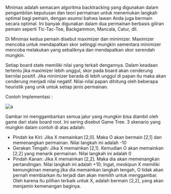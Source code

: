 Minimax adalah semacam algoritma backtracking yang digunakan dalam pengambilan keputusan dan teori permainan untuk menemukan langkah optimal bagi pemain, dengan asumsi bahwa lawan Anda juga bermain secara optimal. Ini banyak digunakan dalam dua permainan berbasis giliran pemain seperti Tic-Tac-Toe, Backgammon, Mancala, Catur, dll.

Di Minimax kedua pemain disebut maximizer dan minimizer. Maximizer mencoba untuk mendapatkan skor setinggi mungkin sementara minimizer mencoba melakukan yang sebaliknya dan mendapatkan skor serendah mungkin.

Setiap board state memiliki nilai yang terkait dengannya. Dalam keadaan tertentu jika maximizer lebih unggul, skor pada board akan cenderung bernilai positif. Jika minimizer berada di lebih unggul di papan itu maka akan cenderung menjadi nilai negatif. Nilai-nilai papan dihitung oleh beberapa heuristik yang unik untuk setiap jenis permainan.

Contoh Implementasi :

![a](https://media.geeksforgeeks.org/wp-content/uploads/TIC_TAC.jpg)

Gambar ini menggambarkan semua jalur yang mungkin bisa diambil oleh game dari state board root. Ini sering disebut Game Tree. 3 skenario yang mungkin dalam contoh di atas adalah:

- Pindah ke Kiri: Jika X memainkan [2,0]. Maka O akan bermain [2,1] dan memenangkan permainan. Nilai langkah ini adalah -10
- Gerakan Tengah: Jika X memainkan [2,1]. Kemudian O akan memainkan [2,2] yang menarik permainan. Nilai langkah ini adalah 0
- Pindah Kanan: Jika X memainkan [2,2]. Maka dia akan memenangkan pertandingan. Nilai langkah ini adalah +10;
Ingat, meskipun X memiliki kemungkinan menang jika dia memainkan langkah tengah, O tidak akan pernah membiarkan itu terjadi dan akan memilih untuk menggambar. Oleh karena itu pilihan terbaik untuk X, adalah bermain [2,2], yang akan menjamin kemenangan baginya.

